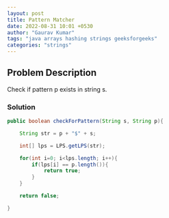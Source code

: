 ```yaml
---
layout: post
title: Pattern Matcher
date: 2022-08-31 10:01 +0530
author: "Gaurav Kumar"
tags: "java arrays hashing strings geeksforgeeks"
categories: "strings"
---
```


## Problem Description

Check if pattern p exists in string s.

### Solution

```java
public boolean checkForPattern(String s, String p){

    String str = p + "$" + s;

    int[] lps = LPS.getLPS(str);

    for(int i=0; i<lps.length; i++){
        if(lps[i] == p.length()){
            return true;
        }
    }

    return false;

}
```
